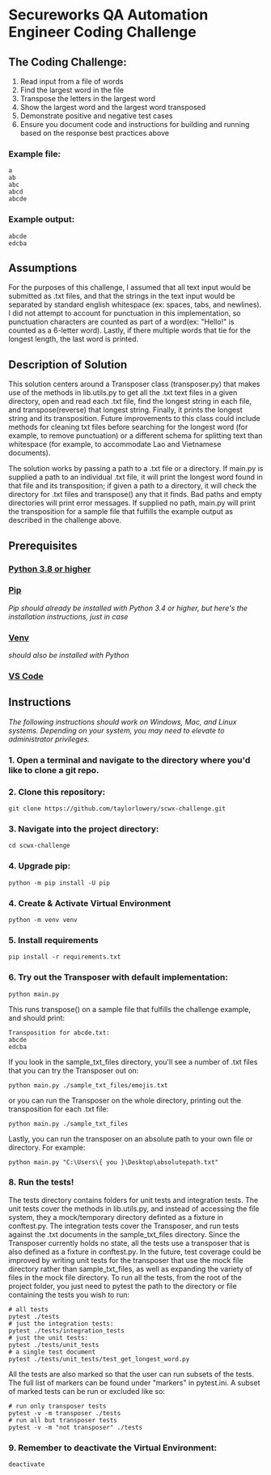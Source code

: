 # Secureworks QA Automation Engineer Coding Challenge

## The Coding Challenge: 
1. Read input from a file of words
2. Find the largest word in the file
3. Transpose the letters in the largest word
4. Show the largest word and the largest word transposed 
5. Demonstrate positive and negative test cases
6. Ensure you document code and instructions for building and running based on the response best practices above

### Example file:
```
a
ab
abc
abcd
abcde
```

### Example output:
```
abcde
edcba
```

## Assumptions
For the purposes of this challenge, I assumed that all text input would be submitted as .txt files, and that the strings in the text input would be separated by standard english whitespace (ex: spaces, tabs, and newlines). I did not attempt to account for punctuation in this implementation, so punctuation characters are counted as part of a word(ex: "Hello!" is counted as a 6-letter word). Lastly, if there multiple words that tie for the longest length, the last word is printed.

## Description of Solution
This solution centers around a Transposer class (transposer.py) that makes use of the methods in lib.utils.py to get all the .txt text files in a given directory, open and read each .txt file, find the longest string in each file, and transpose(reverse) that longest string. Finally, it prints the longest string and its transposition. Future improvements to this class could include methods for cleaning txt files before searching for the longest word (for example, to remove punctuation) or a different schema for splitting text than whitespace (for example, to accommodate Lao and Vietnamese documents).

The solution works by passing a path to a .txt file or a directory. If main.py is supplied a path to an individual .txt file, it will print the longest word found in that file and its transposition; if given a path to a directory, it will check the directory for .txt files and transpose() any that it finds. Bad paths and empty directories will print error messages. If supplied no path, main.py will print the transposition for a sample file that fulfills the example output as described in the challenge above. 

## Prerequisites

### [Python 3.8 or higher](https://www.python.org/downloads/)
### [Pip](https://pip.pypa.io/en/stable/installing/)
_Pip should already be installed with Python 3.4 or higher, but here's the installation instructions, just in case_
### [Venv](https://docs.python.org/3/library/venv.html#module-venv)
_should also be installed with Python_
### [VS Code](https://code.visualstudio.com/)

## Instructions
_The following instructions should work on Windows, Mac, and Linux systems. Depending on your system, you may need to elevate to administrator privileges._
### 1. Open a terminal and navigate to the directory where you'd like to clone a git repo.
### 2. Clone this repository:
```
git clone https://github.com/taylorlowery/scwx-challenge.git
```
### 3. Navigate into the project directory:
```
cd scwx-challenge
```
### 4. Upgrade pip:
```
python -m pip install -U pip
```
### 4. Create & Activate Virtual Environment
```
python -m venv venv
```
### 5. Install requirements
```
pip install -r requirements.txt
```
### 6. Try out the Transposer with default implementation:
```
python main.py
```
This runs transpose() on a sample file that fulfills the challenge example, and should print: 
```
Transposition for abcde.txt:
abcde
edcba
```
If you look in the sample_txt_files directory, you'll see a number of .txt files that you can try the Transposer out on:
```
python main.py ./sample_txt_files/emojis.txt
```
or you can run the Transposer on the whole directory, printing out the transposition for each .txt file:
```
python main.py ./sample_txt_files
```
Lastly, you can run the transposer on an absolute path to your own file or directory. For example:
```
python main.py "C:\Users\{ you }\Desktop\absolutepath.txt"
```
### 8. Run the tests!
The tests directory contains folders for unit tests and integration tests. The unit tests cover the methods in lib.utils.py, and instead of accessing the file system, they a mock/temporary directory definted as a fixture in conftest.py. The integration tests cover the Transposer, and run tests against the .txt documents in the sample_txt_files directory. Since the Transposer currently holds no state, all the tests use a transposer that is also defined as a fixture in conftest.py. 
In the future, test coverage could be improved by writing unit tests for the transposer that use the mock file directory rather than sample_txt_files, as well as expanding the variety of files in the mock file directory.
To run all the tests, from the root of the project folder, you just need to pytest the path to the directory or file containing the tests you wish to run: 
```
# all tests
pytest ./tests
# just the integration tests:
pytest ./tests/integration_tests
# just the unit tests: 
pytest ./tests/unit_tests
# a single test document
pytest ./tests/unit_tests/test_get_longest_word.py
```
All the tests are also marked so that the user can run subsets of the tests. The full list of markers can be found under "markers" in pytest.ini. A subset of marked tests can be run or excluded like so:
```
# run only transposer tests
pytest -v -m transposer ./tests
# run all but transposer tests
pytest -v -m "not transposer" ./tests
```

### 9. Remember to deactivate the Virtual Environment:
```
deactivate
```
